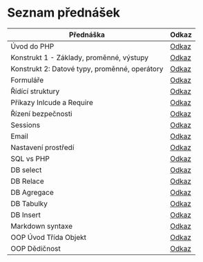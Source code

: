# Seznam přednášek

| Přednáška | Odkaz |
|-----------|-------|
| Úvod do PHP | [Odkaz](https://oa-pva4-syllabus.github.io/pva4_prednasky/02_uvod_do_php/) |
| Konstrukt 1 - Základy, proměnné, výstupy | [Odkaz](https://oa-pva4-syllabus.github.io/pva4_prednasky/03_konstrukt1_zaklady_promenne_vystupy/) |
| Konstrukt 2: Datové typy, proměnné, operátory | [Odkaz](https://oa-pva4-syllabus.github.io/pva4_prednasky/04_konstrukt2_datovetypy_promenne_operator/) |
| Formuláře | [Odkaz](https://oa-pva4-syllabus.github.io/pva4_prednasky/05_formulare/) |
| Řídící struktury | [Odkaz](https://oa-pva4-syllabus.github.io/pva4_prednasky/06_ridici_struktury/) |
| Příkazy Inlcude a Require | [Odkaz](https://oa-pva4-syllabus.github.io/pva4_prednasky/07_prikazy_include_require/) |
| Řízení bezpečnosti | [Odkaz](https://oa-pva4-syllabus.github.io/pva4_prednasky/09_auth/) |
| Sessions | [Odkaz](https://oa-pva4-syllabus.github.io/pva4_prednasky/10_sessions/) |
| Email | [Odkaz](https://oa-pva4-syllabus.github.io/pva4_prednasky/11_email/) |
| Nastavení prostředí | [Odkaz](https://oa-pva4-syllabus.github.io/pva4_prednasky/20_DB_nastaveni/) |
| SQL vs PHP | [Odkaz](https://oa-pva4-syllabus.github.io/pva4_prednasky/21_DB_SQLvsPHP/) |
| DB select | [Odkaz](https://oa-pva4-syllabus.github.io/pva4_prednasky/22_DB_select/) |
| DB Relace | [Odkaz](https://oa-pva4-syllabus.github.io/pva4_prednasky/23_DB_relace/) |
| DB Agregace | [Odkaz](https://oa-pva4-syllabus.github.io/pva4_prednasky/24_DB_agregace/) |
| DB Tabulky | [Odkaz](https://oa-pva4-syllabus.github.io/pva4_prednasky/25_DB_tabulky/) |
| DB Insert | [Odkaz](https://oa-pva4-syllabus.github.io/pva4_prednasky/26_DB_insert/) |
| Markdown syntaxe | [Odkaz](https://oa-pva4-syllabus.github.io/pva4_prednasky/35_git_markdown/) |
| OOP Úvod Třída Objekt | [Odkaz](https://oa-pva4-syllabus.github.io/pva4_prednasky/40_OOP_Uvod_Trida_Objekt/) |
| OOP Dědičnost | [Odkaz](https://oa-pva4-syllabus.github.io/pva4_prednasky/41_OOP_dedicnost/) |
